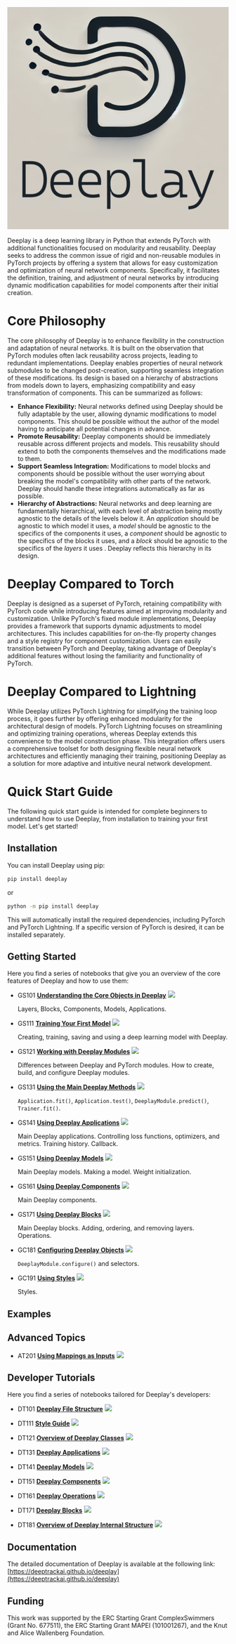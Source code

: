 <!-- GH_ONLY_START -->
<p align="center">
  <img width="600" src=https://github.com/Pwhsky/deeplay/blob/logo/assets/Deeplay_blur.png?raw=true>
</p>
<!-- GH_ONLY_END -->


Deeplay is a deep learning library in Python that extends PyTorch with additional functionalities focused on modularity and reusability.  Deeplay seeks to address the common issue of rigid and non-reusable modules in PyTorch projects by offering a system that allows for easy customization and optimization of neural network components. Specifically, it facilitates the definition, training, and adjustment of neural networks by introducing dynamic modification capabilities for model components after their initial creation.

# Core Philosophy

The core philosophy of Deeplay is to enhance flexibility in the construction and adaptation of neural networks. It is built on the observation that PyTorch modules often lack reusability across projects, leading to redundant implementations. Deeplay enables properties of neural network submodules to be changed post-creation, supporting seamless integration of these modifications. Its design is based on a hierarchy of abstractions from models down to layers, emphasizing compatibility and easy transformation of components. This can be summarized as follows:

- **Enhance Flexibility:** Neural networks defined using Deeplay should be fully adaptable by the user, allowing dynamic modifications to model components. This should be possible without the author of the model having to anticipate all potential changes in advance.
- **Promote Reusability:** Deeplay components should be immediately reusable across different projects and models. This reusability should extend to both the components themselves and the modifications made to them.
- **Support Seamless Integration:** Modifications to model blocks and components should be possible without the user worrying about breaking the model's compatibility with other parts of the network. Deeplay should handle these integrations automatically as far as possible.
- **Hierarchy of Abstractions:** Neural networks and deep learning are fundamentally hierarchical, with each level of abstraction being mostly agnostic to the details of the levels below it. An *application* should be agnostic to which model it uses, a *model* should be agnostic to the specifics of the components it uses, a *component* should be agnostic to the specifics of the blocks it uses, and a *block* should be agnostic to the specifics of the *layers* it uses . Deeplay reflects this hierarchy in its design.

# Deeplay Compared to Torch

Deeplay is designed as a superset of PyTorch, retaining compatibility with PyTorch code while introducing features aimed at improving modularity and customization. Unlike PyTorch's fixed module implementations, Deeplay provides a framework that supports dynamic adjustments to model architectures. This includes capabilities for on-the-fly property changes and a style registry for component customization. Users can easily transition between PyTorch and Deeplay, taking advantage of Deeplay's additional features without losing the familiarity and functionality of PyTorch.

# Deeplay Compared to Lightning

While Deeplay utilizes PyTorch Lightning for simplifying the training loop process, it goes further by offering enhanced modularity for the architectural design of models. PyTorch Lightning focuses on streamlining and optimizing training operations, whereas Deeplay extends this convenience to the model construction phase. This integration offers users a comprehensive toolset for both designing flexible neural network architectures and efficiently managing their training, positioning Deeplay as a solution for more adaptive and intuitive neural network development.

# Quick Start Guide

The following quick start guide is intended for complete beginners to understand how to use Deeplay, from installation to training your first model. Let's get started!

## Installation

You can install Deeplay using pip:
```bash
pip install deeplay
```
or
```bash
python -m pip install deeplay
```
This will automatically install the required dependencies, including PyTorch and PyTorch Lightning. If a specific version of PyTorch is desired, it can be installed separately.

## Getting Started

Here you find a series of notebooks that give you an overview of the core features of Deeplay and how to use them:

- GS101 **[Understanding the Core Objects in Deeplay](https://github.com/DeepTrackAI/deeplay/blob/develop/tutorials/getting-started/GS101_core_objects.ipynb)** <a href="https://colab.research.google.com/github/DeepTrackAI/deeplay/blob/develop/tutorials/getting-started/GS101_core_objects.ipynb"><img src="https://colab.research.google.com/assets/colab-badge.svg"></a>

  Layers, Blocks, Components, Models, Applications.

- GS111 **[Training Your First Model](https://github.com/DeepTrackAI/deeplay/blob/develop/tutorials/getting-started/GS111_first_model.ipynb)** <a href="https://colab.research.google.com/github/DeepTrackAI/deeplay/blob/develop/tutorials/getting-started/GS111_first_model.ipynb"><img src="https://colab.research.google.com/assets/colab-badge.svg"></a>

  Creating, training, saving and using a deep learning model with Deeplay.

- GS121 **[Working with Deeplay Modules](https://github.com/DeepTrackAI/deeplay/blob/develop/tutorials/getting-started/GS121_modules.ipynb)** <a href="https://colab.research.google.com/github/DeepTrackAI/deeplay/blob/develop/tutorials/getting-started/GS121_modules.ipynb"><img src="https://colab.research.google.com/assets/colab-badge.svg"></a>

  Differences between Deeplay and PyTorch modules. How to create, build, and configure Deeplay modules.

- GS131 **[Using the Main Deeplay Methods](https://github.com/DeepTrackAI/deeplay/blob/develop/tutorials/getting-started/GS131_methods.ipynb)** <a href="https://colab.research.google.com/github/DeepTrackAI/deeplay/blob/develop/tutorials/getting-started/GS131_methods.ipynb"><img src="https://colab.research.google.com/assets/colab-badge.svg"></a>

  `Application.fit()`, `Application.test()`, `DeeplayModule.predict()`, `Trainer.fit()`.

- GS141 **[Using Deeplay Applications](https://github.com/DeepTrackAI/deeplay/blob/develop/tutorials/getting-started/GS141_applications.ipynb)** <a href="https://colab.research.google.com/github/DeepTrackAI/deeplay/blob/develop/tutorials/getting-started/GS141_applications.ipynb"><img src="https://colab.research.google.com/assets/colab-badge.svg"></a>

  Main Deeplay applications. Controlling loss functions, optimizers, and metrics. Training history. Callback.

- GS151 **[Using Deeplay Models](https://github.com/DeepTrackAI/deeplay/blob/develop/tutorials/getting-started/GS151_models.ipynb)** <a href="https://colab.research.google.com/github/DeepTrackAI/deeplay/blob/develop/tutorials/getting-started/GS151_models.ipynb"><img src="https://colab.research.google.com/assets/colab-badge.svg"></a>

  Main Deeplay models. Making a model. Weight initialization.

- GS161 **[Using Deeplay Components](https://github.com/DeepTrackAI/deeplay/blob/develop/tutorials/getting-started/GS161_components.ipynb)** <a href="https://colab.research.google.com/github/DeepTrackAI/deeplay/blob/develop/tutorials/getting-started/GS161_components.ipynb"><img src="https://colab.research.google.com/assets/colab-badge.svg"></a>

  Main Deeplay components.

- GS171 **[Using Deeplay Blocks](https://github.com/DeepTrackAI/deeplay/blob/develop/tutorials/getting-started/GS171_blocks.ipynb)** <a href="https://colab.research.google.com/github/DeepTrackAI/deeplay/blob/develop/tutorials/getting-started/GS171_blocks.ipynb"><img src="https://colab.research.google.com/assets/colab-badge.svg"></a>

  Main Deeplay blocks. Adding, ordering, and removing layers. Operations.

- GC181 **[Configuring Deeplay Objects](https://github.com/DeepTrackAI/deeplay/blob/develop/tutorials/getting-started/GS181_configure.ipynb)** <a href="https://colab.research.google.com/github/DeepTrackAI/deeplay/blob/develop/tutorials/getting-started/GS181_configure.ipynb"><img src="https://colab.research.google.com/assets/colab-badge.svg"></a>

  `DeeplayModule.configure()` and selectors.

- GC191 **[Using Styles](https://github.com/DeepTrackAI/deeplay/blob/develop/tutorials/getting-started/GS191_styles.ipynb)** <a href="https://colab.research.google.com/github/DeepTrackAI/deeplay/blob/develop/tutorials/getting-started/GS191_styles.ipynb"><img src="https://colab.research.google.com/assets/colab-badge.svg"></a>

  Styles.

## Examples

## Advanced Topics

- AT201 **[Using Mappings as Inputs](https://github.com/DeepTrackAI/deeplay/blob/develop/tutorials/advanced-topics/AT201_mappings.ipynb)** <a href="https://colab.research.google.com/github/DeepTrackAI/deeplay/blob/develop/tutorials/advanced-topics/AT201_mappings.ipynb"><img src="https://colab.research.google.com/assets/colab-badge.svg"></a>

## Developer Tutorials

Here you find a series of notebooks tailored for Deeplay's developers:

- DT101 **[Deeplay File Structure](https://github.com/DeepTrackAI/deeplay/blob/develop/tutorials/developers/DT101_files.ipynb)** <a href="https://colab.research.google.com/github/DeepTrackAI/deeplay/blob/develop/tutorials/developers/DT101_files.ipynb"><img src="https://colab.research.google.com/assets/colab-badge.svg"></a>

- DT111 **[Style Guide](https://github.com/DeepTrackAI/deeplay/blob/develop/tutorials/developers/DT111_style.ipynb)** <a href="https://colab.research.google.com/github/DeepTrackAI/deeplay/blob/develop/tutorials/developers/DT111_style.ipynb"><img src="https://colab.research.google.com/assets/colab-badge.svg"></a>

- DT121 **[Overview of Deeplay Classes](https://github.com/DeepTrackAI/deeplay/blob/develop/tutorials/developers/DT121_overview.ipynb)** <a href="https://colab.research.google.com/github/DeepTrackAI/deeplay/blob/develop/tutorials/developers/DT121_overview.ipynb"><img src="https://colab.research.google.com/assets/colab-badge.svg"></a>

- DT131 **[Deeplay Applications](https://github.com/DeepTrackAI/deeplay/blob/develop/tutorials/developers/DT131_applications.ipynb)** <a href="https://colab.research.google.com/github/DeepTrackAI/deeplay/blob/develop/tutorials/developers/DT131_applications.ipynb"><img src="https://colab.research.google.com/assets/colab-badge.svg"></a>

- DT141 **[Deeplay Models](https://github.com/DeepTrackAI/deeplay/blob/develop/tutorials/developers/DT141_models.ipynb)** <a href="https://colab.research.google.com/github/DeepTrackAI/deeplay/blob/develop/tutorials/developers/DT141_models.ipynb"><img src="https://colab.research.google.com/assets/colab-badge.svg"></a>

- DT151 **[Deeplay Components](https://github.com/DeepTrackAI/deeplay/blob/develop/tutorials/developers/DT151_components.ipynb)** <a href="https://colab.research.google.com/github/DeepTrackAI/deeplay/blob/develop/tutorials/developers/DT151_components.ipynb"><img src="https://colab.research.google.com/assets/colab-badge.svg"></a>

- DT161 **[Deeplay Operations](https://github.com/DeepTrackAI/deeplay/blob/develop/tutorials/developers/DT151_operations.ipynb)** <a href="https://colab.research.google.com/github/DeepTrackAI/deeplay/blob/develop/tutorials/developers/DT151_operations.ipynb"><img src="https://colab.research.google.com/assets/colab-badge.svg"></a>

- DT171 **[Deeplay Blocks](https://github.com/DeepTrackAI/deeplay/blob/develop/tutorials/developers/DT171_vlocks.ipynb)** <a href="https://colab.research.google.com/github/DeepTrackAI/deeplay/blob/develop/tutorials/developers/DT171_vlocks.ipynb"><img src="https://colab.research.google.com/assets/colab-badge.svg"></a>

- DT181 **[Overview of Deeplay Internal Structure](https://github.com/DeepTrackAI/deeplay/blob/develop/tutorials/developers/DT181_internals.ipynb)** <a href="https://colab.research.google.com/github/DeepTrackAI/deeplay/blob/develop/tutorials/developers/DT181_internals.ipynb"><img src="https://colab.research.google.com/assets/colab-badge.svg"></a>

## Documentation

The detailed documentation of Deeplay is available at the following link: [https://deeptrackai.github.io/deeplay](https://deeptrackai.github.io/deeplay)

## Funding

This work was supported by the ERC Starting Grant ComplexSwimmers (Grant No. 677511), the ERC Starting Grant MAPEI (101001267), and the Knut and Alice Wallenberg Foundation.
